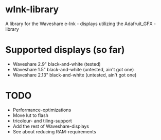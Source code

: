 # wInk-library
A library for the Waveshare e-Ink - displays utilizing the Adafruit_GFX - library

# Supported displays (so far)
* Waveshare 2.9" black-and-white (tested)
* Waveshare 1.5" black-and-white (untested, ain't got one)
* Waveshare 2.13" black-and-white (untested, ain't got one)

# TODO
* Performance-optimizations
* Move lut to flash
* tricolour- and tiling-support
* Add the rest of Waveshare-displays
* See about reducing RAM-requirements